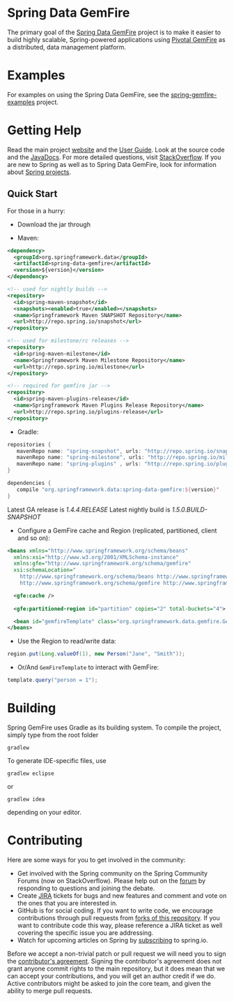 Spring Data GemFire
===================

The primary goal of the [Spring Data GemFire](http://http://projects.spring.io/spring-data-gemfire) project is to make it easier to build highly scalable, Spring-powered applications using
[Pivotal GemFire](http://www.pivotal.io/big-data/pivotal-gemfire) as a distributed, data management platform.

# Examples

For examples on using the Spring Data GemFire, see the [spring-gemfire-examples](https://github.com/SpringSource/spring-gemfire-examples) project.

# Getting Help

Read the main project [website](http://projects.spring.io/spring-data-gemfire/) and the [User Guide](http://docs.spring.io/spring-data-gemfire/docs/current/reference/html/).
Look at the source code and the [JavaDocs](http://docs.spring.io/spring-data-gemfire/docs/current/api/).
For more detailed questions, visit [StackOverflow](https://stackoverflow.com/questions/tagged/spring-data-gemfire).
If you are new to Spring as well as to Spring Data GemFire, look for information about [Spring projects](http://spring.io/projects).

Quick Start
-----------

For those in a hurry:

* Download the jar through

* Maven:

~~~~~ xml
<dependency>
  <groupId>org.springframework.data</groupId>
  <artifactId>spring-data-gemfire</artifactId>
  <version>${version}</version>
</dependency> 

<!-- used for nightly builds -->
<repository>
  <id>spring-maven-snapshot</id>
  <snapshots><enabled>true</enabled></snapshots>
  <name>Springframework Maven SNAPSHOT Repository</name>
  <url>http://repo.spring.io/snapshot</url>
</repository> 

<!-- used for milestone/rc releases -->
<repository>
  <id>spring-maven-milestone</id>
  <name>Springframework Maven Milestone Repository</name>
  <url>http://repo.spring.io/milestone</url>
</repository>

<!-- required for gemfire jar -->
<repository>
  <id>spring-maven-plugins-release</id>
  <name>Springframework Maven Plugins Release Repository</name>
  <url>http://repo.spring.io/plugins-release</url>
</repository> 
~~~~~

* Gradle: 

~~~~~ groovy
repositories {
   mavenRepo name: "spring-snapshot", urls: "http://repo.spring.io/snapshot"
   mavenRepo name: "spring-milestone", urls: "http://repo.spring.io/milestone"
   mavenRepo name: "spring-plugins" , urls: "http://repo.spring.io/plugins-release"
}

dependencies {
   compile "org.springframework.data:spring-data-gemfire:${version}"
}
~~~~~

Latest GA release is _1.4.4.RELEASE_
Latest nightly build is _1.5.0.BUILD-SNAPSHOT_


* Configure a GemFire cache and Region (replicated, partitioned, client and so on):

~~~~~ xml
<beans xmlns="http://www.springframework.org/schema/beans"
  xmlns:xsi="http://www.w3.org/2001/XMLSchema-instance"
  xmlns:gfe="http://www.springframework.org/schema/gemfire"
  xsi:schemaLocation="
    http://www.springframework.org/schema/beans http://www.springframework.org/schema/beans/spring-beans.xsd
    http://www.springframework.org/schema/gemfire http://www.springframework.org/schema/gemfire/spring-gemfire.xsd">

  <gfe:cache />
  
  <gfe:partitioned-region id="partition" copies="2" total-buckets="4">

  <bean id="gemfireTemplate" class="org.springframework.data.gemfire.GemfireTemplate" p:region-ref="someRegion"/>
</beans>
~~~~~

* Use the Region to read/write data:

~~~~~ java
region.put(Long.valueOf(1), new Person("Jane", "Smith"));
~~~~~

* Or/And `GemFireTemplate` to interact with GemFire:

~~~~~ java
template.query("person = 1");
~~~~~

# Building

Spring GemFire uses Gradle as its building system. To compile the project, simply type from the root folder

    gradlew

To generate IDE-specific files, use

    gradlew eclipse
 
or

    gradlew idea 
    
depending on your editor.

# Contributing


Here are some ways for you to get involved in the community:

* Get involved with the Spring community on the Spring Community Forums (now on StackOverflow).  Please help out on the [forum](https://stackoverflow.com/questions/tagged/spring-data-gemfire) by responding to questions and joining the debate.
* Create [JIRA](https://jira.spring.io/browse/SGF) tickets for bugs and new features and comment and vote on the ones that you are interested in.
* GitHub is for social coding. If you want to write code, we encourage contributions through pull requests from [forks of this repository](http://help.github.com/forking/). If you want to contribute code this way, please reference a JIRA ticket as well covering the specific issue you are addressing.
* Watch for upcoming articles on Spring by [subscribing](http://spring.io/blog) to spring.io.

Before we accept a non-trivial patch or pull request we will need you to sign the [contributor's agreement](https://support.springsource.com/spring_committer_signup).  Signing the contributor's agreement does not grant anyone commit rights to the main repository, but it does mean that we can accept your contributions, and you will get an author credit if we do.  Active contributors might be asked to join the core team, and given the ability to merge pull requests.
